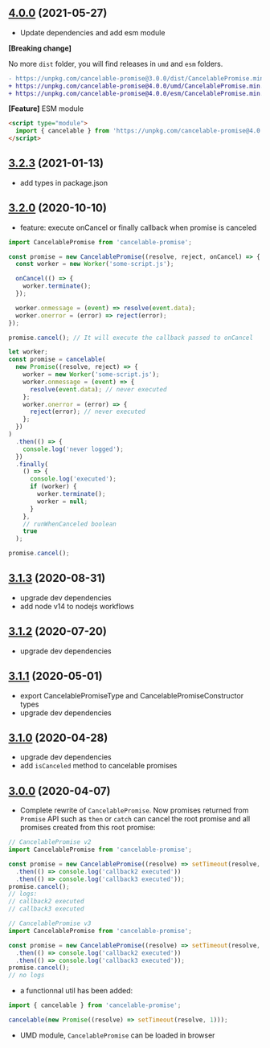 ## [4.0.0](https://github.com/alkemics/CancelablePromise/releases/tag/4.0.0) (2021-05-27)

- Update dependencies and add esm module

**[Breaking change]**

No more `dist` folder, you will find releases in `umd` and `esm` folders.

```diff
- https://unpkg.com/cancelable-promise@3.0.0/dist/CancelablePromise.min.js
+ https://unpkg.com/cancelable-promise@4.0.0/umd/CancelablePromise.min.js
+ https://unpkg.com/cancelable-promise@4.0.0/esm/CancelablePromise.min.js
```

**[Feature]** ESM module

```html
<script type="module">
  import { cancelable } from 'https://unpkg.com/cancelable-promise@4.0.0/esm/CancelablePromise.min.mjs';
</script>
```

## [3.2.3](https://github.com/alkemics/CancelablePromise/releases/tag/v3.2.3) (2021-01-13)

- add types in package.json

## [3.2.0](https://github.com/alkemics/CancelablePromise/releases/tag/v3.2.0) (2020-10-10)

- feature: execute onCancel or finally callback when promise is canceled

```javascript
import CancelablePromise from 'cancelable-promise';

const promise = new CancelablePromise((resolve, reject, onCancel) => {
  const worker = new Worker('some-script.js');

  onCancel(() => {
    worker.terminate();
  });

  worker.onmessage = (event) => resolve(event.data);
  worker.onerror = (error) => reject(error);
});

promise.cancel(); // It will execute the callback passed to onCancel
```

```javascript
let worker;
const promise = cancelable(
  new Promise((resolve, reject) => {
    worker = new Worker('some-script.js');
    worker.onmessage = (event) => {
      resolve(event.data); // never executed
    };
    worker.onerror = (error) => {
      reject(error); // never executed
    };
  })
)
  .then(() => {
    console.log('never logged');
  })
  .finally(
    () => {
      console.log('executed');
      if (worker) {
        worker.terminate();
        worker = null;
      }
    },
    // runWhenCanceled boolean
    true
  );

promise.cancel();
```

## [3.1.3](https://github.com/alkemics/CancelablePromise/releases/tag/v3.1.3) (2020-08-31)

- upgrade dev dependencies
- add node v14 to nodejs workflows

## [3.1.2](https://github.com/alkemics/CancelablePromise/releases/tag/v3.1.2) (2020-07-20)

- upgrade dev dependencies

## [3.1.1](https://github.com/alkemics/CancelablePromise/releases/tag/v3.1.1) (2020-05-01)

- export CancelablePromiseType and CancelablePromiseConstructor types
- upgrade dev dependencies

## [3.1.0](https://github.com/alkemics/CancelablePromise/releases/tag/v3.1.0) (2020-04-28)

- upgrade dev dependencies
- add `isCanceled` method to cancelable promises

## [3.0.0](https://github.com/alkemics/CancelablePromise/releases/tag/v3.0.0) (2020-04-07)

- Complete rewrite of `CancelablePromise`.
  Now promises returned from `Promise` API such as `then` or `catch` can cancel the root promise and all promises created from this root promise:

```javascript
// CancelablePromise v2
import CancelablePromise from 'cancelable-promise';

const promise = new CancelablePromise((resolve) => setTimeout(resolve, 1))
  .then(() => console.log('callback2 executed'))
  .then(() => console.log('callback3 executed'));
promise.cancel();
// logs:
// callback2 executed
// callback3 executed
```

```javascript
// CancelablePromise v3
import CancelablePromise from 'cancelable-promise';

const promise = new CancelablePromise((resolve) => setTimeout(resolve, 1))
  .then(() => console.log('callback2 executed'))
  .then(() => console.log('callback3 executed'));
promise.cancel();
// no logs
```

- a functionnal util has been added:

```javascript
import { cancelable } from 'cancelable-promise';

cancelable(new Promise((resolve) => setTimeout(resolve, 1)));
```

- UMD module, `CancelablePromise` can be loaded in browser
